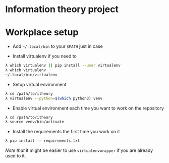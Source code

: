 # Information theory project

# Workplace setup

* Add `~/.local/bin` to your `$PATH` just in case

* Install virtualenv if you need to

```sh
λ which virtualenv || pip install --user virtualenv
λ which virtualenv
~/.local/bin/virtualenv
```

* Setup virtual environment

```sh
λ cd /path/to/itheory
λ virtualenv --python=$(which python3) venv
```

* Enable virtual environment each time you want to work on the repository

```sh
λ cd /path/to/itheory
λ source venv/bin/activate
```

* Install the requirements the first time you work on it

```sh
λ pip install -r requirements.txt
```

*Note that* it might be easier to use `virtualenvwrapper` if you are already
used to it.
